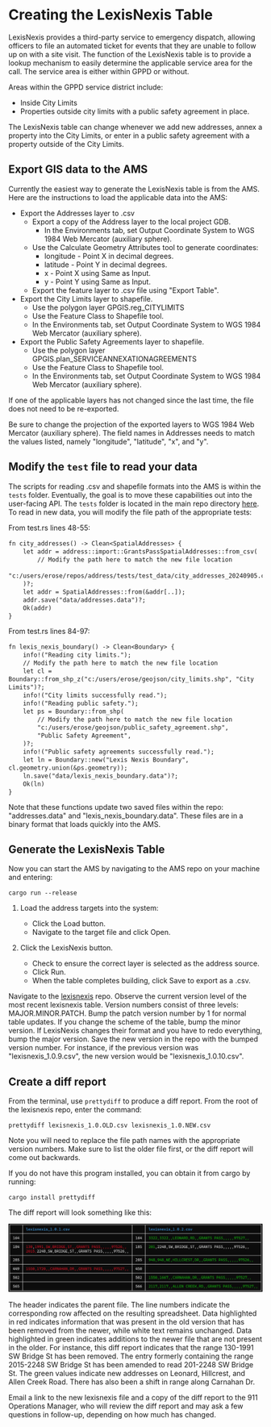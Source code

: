 # Creating the LexisNexis Table

LexisNexis provides a third-party service to emergency dispatch, allowing officers to file an automated ticket for events that they are unable to follow up on with a site visit. The function of the LexisNexis table is to provide a lookup mechanism to easily determine the applicable service area for the call. The service area is either within GPPD or without.

Areas within the GPPD service district include:

- Inside City Limits
- Properties outside city limits with a public safety agreement in place.

The LexisNexis table can change whenever we add new addresses, annex a property into the City Limits, or enter in a public safety agreement with a property outside of the City Limits.

## Export GIS data to the AMS

Currently the easiest way to generate the LexisNexis table is from the AMS. Here are the instructions to load the applicable data into the AMS:

- Export the Addresses layer to .csv
  - Export a copy of the Address layer to the local project GDB.
    - In the Environments tab, set Output Coordinate System to WGS 1984 Web Mercator (auxiliary sphere).
  - Use the Calculate Geometry Attributes tool to generate coordinates:
    - longitude - Point X in decimal degrees.
    - latitude - Point Y in decimal degrees.
    - x - Point X using Same as Input.
    - y - Point Y using Same as Input.
  - Export the feature layer to .csv file using "Export Table".
- Export the City Limits layer to shapefile.
  - Use the polygon layer GPGIS.reg_CITYLIMITS
  - Use the Feature Class to Shapefile tool.
  - In the Environments tab, set Output Coordinate System to WGS 1984 Web Mercator (auxiliary sphere).
- Export the Public Safety Agreements layer to shapefile.
  - Use the polygon layer GPGIS.plan_SERVICEANNEXATIONAGREEMENTS
  - Use the Feature Class to Shapefile tool.
  - In the Environments tab, set Output Coordinate System to WGS 1984 Web Mercator (auxiliary sphere).

If one of the applicable layers has not changed since the last time, the file does not need to be re-exported.

Be sure to change the projection of the exported layers to WGS 1984 Web Mercator (auxiliary sphere). The field names in Addresses needs to match the values listed, namely "longitude", "latitude", "x", and "y".

## Modify the `test` file to read your data

The scripts for reading .csv and shapefile formats into the AMS is within the `tests` folder. Eventually, the goal is to move these capabilities out into the user-facing API. The `tests` folder is located in the main repo directory [here](https://github.com/grantspassoregon/ams/tests/test.rs). To read in new data, you will modify the file path of the appropriate tests:

From test.rs lines 48-55:

```{rust}
fn city_addresses() -> Clean<SpatialAddresses> {
    let addr = address::import::GrantsPassSpatialAddresses::from_csv(
        // Modify the path here to match the new file location
        "c:/users/erose/repos/address/tests/test_data/city_addresses_20240905.csv",
    )?;
    let addr = SpatialAddresses::from(&addr[..]);
    addr.save("data/addresses.data")?;
    Ok(addr)
}
```

From test.rs lines 84-97:

```{rust}
fn lexis_nexis_boundary() -> Clean<Boundary> {
    info!("Reading city limits.");
    // Modify the path here to match the new file location
    let cl = Boundary::from_shp_z("c:/users/erose/geojson/city_limits.shp", "City Limits")?;
    info!("City limits successfully read.");
    info!("Reading public safety.");
    let ps = Boundary::from_shp(
        // Modify the path here to match the new file location
        "c:/users/erose/geojson/public_safety_agreement.shp",
        "Public Safety Agreement",
    )?;
    info!("Public safety agreements successfully read.");
    let ln = Boundary::new("Lexis Nexis Boundary", cl.geometry.union(&ps.geometry));
    ln.save("data/lexis_nexis_boundary.data")?;
    Ok(ln)
}
```

Note that these functions update two saved files within the repo: "addresses.data" and "lexis_nexis_boundary.data". These files are in a binary format that loads quickly into the AMS.

## Generate the LexisNexis Table

Now you can start the AMS by navigating to the AMS repo on your machine and entering:

```{cargo}
cargo run --release
```

1. Load the address targets into the system:

   - Click the Load button.
   - Navigate to the target file and click Open.

2. Click the LexisNexis button.

   - Check to ensure the correct layer is selected as the address source.
   - Click Run.
   - When the table completes building, click Save to export as a .csv.

Navigate to the [lexisnexis](https://github.com/grantspassoregon/lexisnexis) repo. Observe the current version level of the most recent lexisnexis table. Version numbers consist of three levels: MAJOR.MINOR.PATCH.
Bump the patch version number by 1 for normal table updates. If you change the scheme of the table, bump the minor version. If LexisNexis changes their format and you have to redo everything, bump the major version.
Save the new version in the repo with the bumped version number. For instance, if the previous version was "lexisnexis_1.0.9.csv", the new version would be "lexisnexis_1.0.10.csv".

## Create a diff report

From the terminal, use `prettydiff` to produce a diff report. From the root of the lexisnexis repo, enter the command:

```{bash}
prettydiff lexisnexis_1.0.OLD.csv lexisnexis_1.0.NEW.csv
```

Note you will need to replace the file path names with the appropriate version numbers. Make sure to list the older file first, or the diff report will come out backwards.

If you do not have this program installed, you can obtain it from cargo by running:

```{cargo}
cargo install prettydiff
```

The diff report will look something like this:

![Pretty Diff Report](./images/prettydiff.png)

The header indicates the parent file. The line numbers indicate the corresponding row affected on the resulting spreadsheet.
Data highlighted in red indicates information that was present in the old version that has been removed from the newer, while white text remains unchanged.
Data highlighted in green indicates additions to the newer file that are not present in the older.
For instance, this diff report indicates that the range 130-1991 SW Bridge St has been removed.
The entry formerly containing the range 2015-2248 SW Bridge St has been amended to read 201-2248 SW Bridge St.
The green values indicate new addresses on Leonard, Hillcrest, and Allen Creek Road. There has also been a shift in range along Carnahan Dr.

Email a link to the new lexisnexis file and a copy of the diff report to the 911 Operations Manager, who will review the diff report and may ask a few questions in follow-up, depending on how much has changed.
